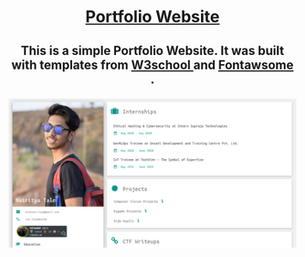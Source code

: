 <h1><p align="center"> <a href="https://nairitya03.github.io/"> Portfolio Website </a></p></h1>

<h2><p align="center"> This is a simple Portfolio Website. It was built with templates from <a href="https://www.w3schools.com/w3css/default.asp"> W3school </a> and <a href="https://www.w3schools.com/w3css/default.asp"> Fontawsome </a>.</h2></p>

<p align="center"><img src ="./img/sample.png"></p>
